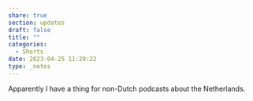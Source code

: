 ```yaml
---
share: true
section: updates
draft: false
title: ""
categories:
  - Shorts
date: 2023-04-25 11:29:22
type: _notes
---
```


Apparently I have a thing for non-Dutch podcasts about the Netherlands.
